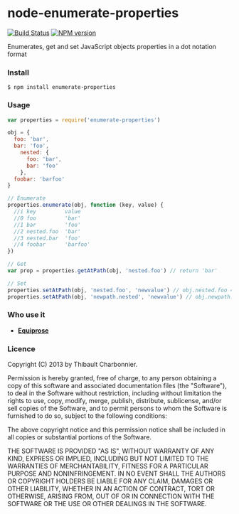 # node-enumerate-properties

[![Build Status](https://api.travis-ci.org/thibaultCha/node-enumerate-properties.png)](https://travis-ci.org/thibaultCha/node-enumerate-properties) [![NPM version](https://badge.fury.io/js/enumerate-properties.png)](http://badge.fury.io/js/enumerate-properties)

Enumerates, get and set JavaScript objects properties in a dot notation format

### Install

```
$ npm install enumerate-properties
```

### Usage

```javascript
var properties = require('enumerate-properties')

obj = { 
  foo: 'bar',
  bar: 'foo',
    nested: {
      foo: 'bar',
      bar: 'foo'
    },
  foobar: 'barfoo'
}

// Enumerate
properties.enumerate(obj, function (key, value) {
  //i key         value
  //0 foo         'bar'
  //1 bar         'foo'
  //2 nested.foo  'bar'
  //3 nested.bar  'foo'
  //4 foobar      'barfoo'
})

// Get	
var prop = properties.getAtPath(obj, 'nested.foo') // return 'bar'

// Set
properties.setAtPath(obj, 'nested.foo', 'newvalue') // obj.nested.foo === 'newvalue'
properties.setAtPath(obj, 'newpath.nested', 'newvalue') // obj.newpath.nested is created
```

### Who use it

- **[Equiprose](http://www.equiprose.org)**

### Licence

Copyright (C) 2013 by Thibault Charbonnier.

Permission is hereby granted, free of charge, to any person obtaining a copy of this software and associated documentation files (the "Software"), to deal in the Software without restriction, including without limitation the rights to use, copy, modify, merge, publish, distribute, sublicense, and/or sell copies of the Software, and to permit persons to whom the Software is furnished to do so, subject to the following conditions:

The above copyright notice and this permission notice shall be included in all copies or substantial portions of the Software.

THE SOFTWARE IS PROVIDED "AS IS", WITHOUT WARRANTY OF ANY KIND, EXPRESS OR IMPLIED, INCLUDING BUT NOT LIMITED TO THE WARRANTIES OF MERCHANTABILITY, FITNESS FOR A PARTICULAR PURPOSE AND NONINFRINGEMENT. IN NO EVENT SHALL THE AUTHORS OR COPYRIGHT HOLDERS BE LIABLE FOR ANY CLAIM, DAMAGES OR OTHER LIABILITY, WHETHER IN AN ACTION OF CONTRACT, TORT OR OTHERWISE, ARISING FROM, OUT OF OR IN CONNECTION WITH THE SOFTWARE OR THE USE OR OTHER DEALINGS IN THE SOFTWARE.
